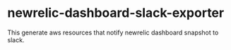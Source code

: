 # newrelic-dashboard-slack-exporter
This generate aws resources that notify newrelic dashboard snapshot to slack.
